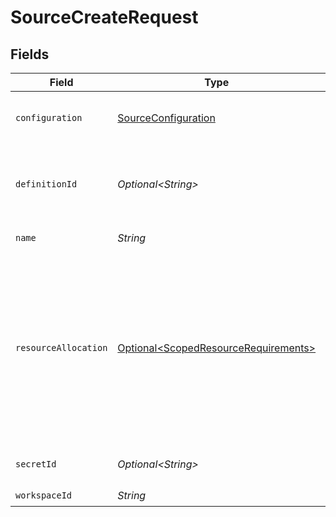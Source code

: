 # SourceCreateRequest


## Fields

| Field                                                                                                                                                                                                                                                                                                                                                | Type                                                                                                                                                                                                                                                                                                                                                 | Required                                                                                                                                                                                                                                                                                                                                             | Description                                                                                                                                                                                                                                                                                                                                          | Example                                                                                                                                                                                                                                                                                                                                              |
| ---------------------------------------------------------------------------------------------------------------------------------------------------------------------------------------------------------------------------------------------------------------------------------------------------------------------------------------------------- | ---------------------------------------------------------------------------------------------------------------------------------------------------------------------------------------------------------------------------------------------------------------------------------------------------------------------------------------------------- | ---------------------------------------------------------------------------------------------------------------------------------------------------------------------------------------------------------------------------------------------------------------------------------------------------------------------------------------------------- | ---------------------------------------------------------------------------------------------------------------------------------------------------------------------------------------------------------------------------------------------------------------------------------------------------------------------------------------------------- | ---------------------------------------------------------------------------------------------------------------------------------------------------------------------------------------------------------------------------------------------------------------------------------------------------------------------------------------------------- |
| `configuration`                                                                                                                                                                                                                                                                                                                                      | [SourceConfiguration](../../models/shared/SourceConfiguration.md)                                                                                                                                                                                                                                                                                    | :heavy_check_mark:                                                                                                                                                                                                                                                                                                                                   | The values required to configure the source.                                                                                                                                                                                                                                                                                                         | {<br/>"user": "charles"<br/>}                                                                                                                                                                                                                                                                                                                        |
| `definitionId`                                                                                                                                                                                                                                                                                                                                       | *Optional\<String>*                                                                                                                                                                                                                                                                                                                                  | :heavy_minus_sign:                                                                                                                                                                                                                                                                                                                                   | The UUID of the connector definition. One of configuration.sourceType or definitionId must be provided.                                                                                                                                                                                                                                              |                                                                                                                                                                                                                                                                                                                                                      |
| `name`                                                                                                                                                                                                                                                                                                                                               | *String*                                                                                                                                                                                                                                                                                                                                             | :heavy_check_mark:                                                                                                                                                                                                                                                                                                                                   | Name of the source e.g. dev-mysql-instance.                                                                                                                                                                                                                                                                                                          |                                                                                                                                                                                                                                                                                                                                                      |
| `resourceAllocation`                                                                                                                                                                                                                                                                                                                                 | [Optional\<ScopedResourceRequirements>](../../models/shared/ScopedResourceRequirements.md)                                                                                                                                                                                                                                                           | :heavy_minus_sign:                                                                                                                                                                                                                                                                                                                                   | actor or actor definition specific resource requirements. if default is set, these are the requirements that should be set for ALL jobs run for this actor definition. it is overriden by the job type specific configurations. if not set, the platform will use defaults. these values will be overriden by configuration at the connection level. |                                                                                                                                                                                                                                                                                                                                                      |
| `secretId`                                                                                                                                                                                                                                                                                                                                           | *Optional\<String>*                                                                                                                                                                                                                                                                                                                                  | :heavy_minus_sign:                                                                                                                                                                                                                                                                                                                                   | Optional secretID obtained through the  OAuth redirect flow.                                                                                                                                                                                                                                                                                         |                                                                                                                                                                                                                                                                                                                                                      |
| `workspaceId`                                                                                                                                                                                                                                                                                                                                        | *String*                                                                                                                                                                                                                                                                                                                                             | :heavy_check_mark:                                                                                                                                                                                                                                                                                                                                   | N/A                                                                                                                                                                                                                                                                                                                                                  |                                                                                                                                                                                                                                                                                                                                                      |